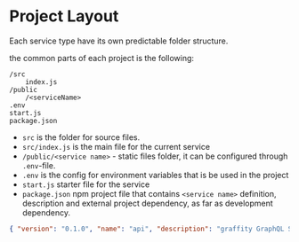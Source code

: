 # Project Layout

Each service type have its own predictable folder structure.

the common parts of each project is the following:

```
/src
    index.js
/public
    /<serviceName>
.env
start.js
package.json
```

* `src` is the folder for source files.
* `src/index.js` is the main file for the current service
* `/public/<service name>` - static files folder, it can be configured through `.env`-file.
* `.env` is the config for environment variables that is be used in the project
* `start.js` starter file for the service
* `package.json` npm project file that contains `<service name>` definition, description and external project dependency, as far as development dependency.

```json
{ "version": "0.1.0", "name": "api", "description": "graffity GraphQL Server", "private": true, "scripts": { "start": "node start.js" }}

```
